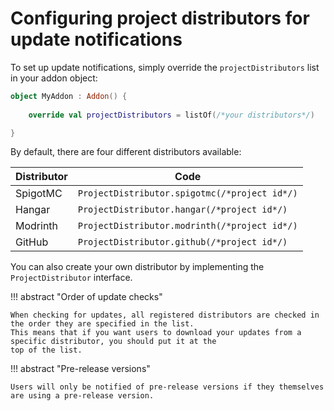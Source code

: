 # Configuring project distributors for update notifications

To set up update notifications, simply override the `projectDistributors` list in your addon object:

```kotlin title="MyAddon.kt"
object MyAddon : Addon() {
    
    override val projectDistributors = listOf(/*your distributors*/)

}
```

By default, there are four different distributors available:

| Distributor | Code                                          |
|-------------|-----------------------------------------------|
| SpigotMC    | `ProjectDistributor.spigotmc(/*project id*/)` |
| Hangar      | `ProjectDistributor.hangar(/*project id*/)`   |
| Modrinth    | `ProjectDistributor.modrinth(/*project id*/)` |
| GitHub      | `ProjectDistributor.github(/*project id*/)`   |

You can also create your own distributor by implementing the `ProjectDistributor` interface.

!!! abstract "Order of update checks"

    When checking for updates, all registered distributors are checked in the order they are specified in the list.  
    This means that if you want users to download your updates from a specific distributor, you should put it at the
    top of the list.

!!! abstract "Pre-release versions"

    Users will only be notified of pre-release versions if they themselves are using a pre-release version.